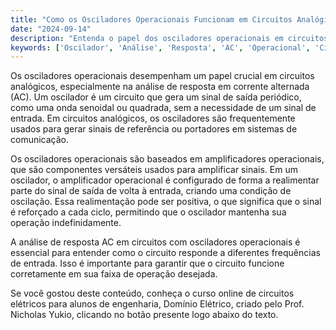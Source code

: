 ```yaml
---
title: "Como os Osciladores Operacionais Funcionam em Circuitos Analógicos?"
date: "2024-09-14"
description: "Entenda o papel dos osciladores operacionais em circuitos analógicos e sua importância na análise de resposta AC."
keywords: ['Oscilador', 'Análise', 'Resposta', 'AC', 'Operacional', 'Circuitos Analógicos']
---
```


Os osciladores operacionais desempenham um papel crucial em circuitos analógicos, especialmente na análise de resposta em corrente alternada (AC). Um oscilador é um circuito que gera um sinal de saída periódico, como uma onda senoidal ou quadrada, sem a necessidade de um sinal de entrada. Em circuitos analógicos, os osciladores são frequentemente usados para gerar sinais de referência ou portadores em sistemas de comunicação.

Os osciladores operacionais são baseados em amplificadores operacionais, que são componentes versáteis usados para amplificar sinais. Em um oscilador, o amplificador operacional é configurado de forma a realimentar parte do sinal de saída de volta à entrada, criando uma condição de oscilação. Essa realimentação pode ser positiva, o que significa que o sinal é reforçado a cada ciclo, permitindo que o oscilador mantenha sua operação indefinidamente.

A análise de resposta AC em circuitos com osciladores operacionais é essencial para entender como o circuito responde a diferentes frequências de entrada. Isso é importante para garantir que o circuito funcione corretamente em sua faixa de operação desejada.

Se você gostou deste conteúdo, conheça o curso online de circuitos elétricos para alunos de engenharia, Domínio Elétrico, criado pelo Prof. Nicholas Yukio, clicando no botão presente logo abaixo do texto.